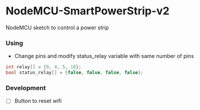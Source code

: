 # NodeMCU-SmartPowerStrip-v2
NodeMCU sketch to control a power strip

### Using
- Change pins and modify status_relay variable with same number of pins
```cpp
int relay[] = {0, 4, 5, 16};
bool status_relay[] = {false, false, false, false};
```

### Development
- [ ] Button to reset wifi
